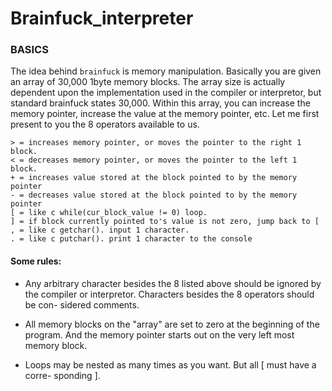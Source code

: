 # Brainfuck_interpreter

### BASICS

The idea behind `brainfuck` is memory manipulation. Basically you are given an array of 30,000 1byte memory blocks. The array size is actually dependent upon the implementation used in the compiler or interpretor, but standard brainfuck states 30,000. Within this array, you can increase the memory pointer, increase the value at the memory pointer, etc. Let me first present to you the 8 operators available to us.

```brainfuck
> = increases memory pointer, or moves the pointer to the right 1 block.
< = decreases memory pointer, or moves the pointer to the left 1 block.
+ = increases value stored at the block pointed to by the memory pointer
- = decreases value stored at the block pointed to by the memory pointer
[ = like c while(cur_block_value != 0) loop.
] = if block currently pointed to's value is not zero, jump back to [
, = like c getchar(). input 1 character.
. = like c putchar(). print 1 character to the console
```

#### Some rules:

- Any arbitrary character besides the 8 listed above should be ignored by the
compiler or interpretor. Characters besides the 8 operators should be con-
sidered comments.

- All memory blocks on the "array" are set to zero at the beginning of the
program. And the memory pointer starts out on the very left most memory
block.

- Loops may be nested as many times as you want. But all [ must have a corre-
sponding ].
